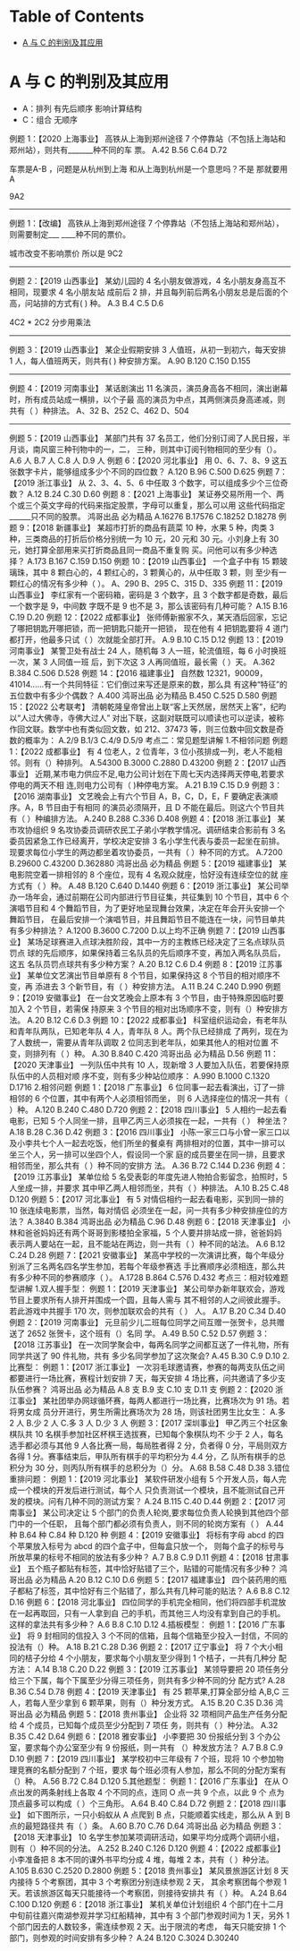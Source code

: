 # Table of Contents

* [A 与 C 的判别及其应用](#a-与-c-的判别及其应用)


# A 与 C 的判别及其应用



+ A：排列 有先后顺序 影响计算结构
+ C：组合  无顺序



例题 1：【2020 上海事业】
高铁从上海到郑州途径 7 个停靠站（不包括上海站和郑州站），则共有_______种不同的车
票。
A.42
B.56
C.64
D.72

车票是A-B ，问题是从杭州到上海 和从上海到杭州是一个意思吗？不是 那就要用A

9A2

-----



例题 1：【改编】
高铁从上海到郑州途径 7 个停靠站（不包括上海站和郑州站），则需要制定___
____种不同的票价。


城市改变不影响票价 所以是 9C2

-----



例题 2：【2019 山西事业】
某幼儿园的 4 名小朋友做游戏，4 名小朋友身高互不相同，现要求 4 名小朋友站
成前后 2 排，并且每列前后两名小朋友总是后面的个高，问站排的方式有( )
种。
A.3
B.4
C.5
D.6

4C2 * 2C2
分步用乘法

------

例题 3：【2019 山西事业】
某企业假期安排 3 人值班，从初一到初六，每天安排 1 人，每人值班两天，则共有( )
种安排方案。
A.90
B.120
C.150
D.155



-----



例题 4：【2019 河南事业】
某话剧演出 11 名演员，演员身高各不相同，演出谢幕时，所有成员站成一横排，以个子最
高的演员为中点，其两侧演员身高递减，则共有（ ）种排法。
A、32
B、252
C、462
D、504



-----




例题 5：【2019 山西事业】
某部门共有 37 名员工，他们分别订阅了人民日报，半月谈，南风窗三种刊物中的一，二，
三种，则其中订阅刊物相同的至少有（）。
A.6 人
B.7 人
C.8 人
D.9 人
例题 6：【2020 河北事业】
用 0、6、7、8、9 这五张数字卡片，能够组成多少个不同的四位数？
A.120
B.96
C.500
D.625
例题 7：【2019 浙江事业】
从 2、3、4、5、6 中任取 3 个数字，可以组成多少个三位奇数？
A.12
B.24
C.30
D.60
例题 8：【2021 上海事业】
某证券交易所用一个、两个或三个英文字母的代码来指定股票，字母可以重复，那么可以用
这些代码指定______只不同的股票。
鸿哥出品 必为精品
A.16276
B.17576
C.18252
D.18278
例题 9：【2018 新疆事业】
某超市打折的商品有蔬菜 10 种，水果 5 种，肉类 3 种，三类商品的打折后价格分别统一为
10 元，20 元和 30 元。小刘身上有 30 元，她打算全部用来买打折商品且同一商品不重复购
买。问他可以有多少种选择？
A.173
B.167
C.159
D.150
例题 10：【2019 山西事业】
一个盒子中有 15 颗玻璃珠，其中 8 颗白心的，4 颗红心的，3 颗黄心的，从中任取 3 颗，则
至少有一颗红心的情况有多少种（ ）。
A、290
B、295
C、315
D、335
例题 11：【2019 山西事业】
李红家有一个密码箱，密码是 3 个数字，且 3 个数字都是奇数，最后一个数字是 9，中间数
字既不是 9 也不是 3，那么该密码有几种可能？
A.15
B.16
C.19
D.20
例题 12：【2022 成都事业】
张师傅新搬家不久，某天酒后回家，忘记了哪把钥匙开哪把锁，而一把钥匙只能开一把锁，
现在他有 4 把钥匙要将 4 道门都打开，他最多只试（ ）次就能全部打开。
A.9
B.10
C.15
D.12
例题 13：【2019 河南事业】
某警卫处有战士 24 人，随机每 3 人一班，轮流值班，每 6 小时换班一次，某 3 人同值一班
后，到下次这 3 人再同值班，最长需（ ）天。
A.362
B.384
C.506
D.528
例题 14：【2016 福建事业】
自然数 12321，90009，41014......有一个共同特征：它们倒过来写还是原来的数，那么具
有这种“特征”的五位数中有多少个偶数？
A.400
鸿哥出品 必为精品
B.450
C.525
D.580
例题 15：【2022 公考联考】
清朝乾隆皇帝曾出上联“客上天然居，居然天上客”，纪昀以“人过大佛寺，寺佛大过人”
对出下联，这副对联既可以顺读也可以逆读，被称作回文联。数学中也有类似回文数，如
212、37473 等，则三位数中回文数是奇数的概率为：
A.2/9
B.1/3
C.4/9
D.5/9
考点二：常见题型讲解
1.不相邻问题
例题 1：【2022 成都事业】
有 4 位老人，2 位青年，3 位小孩排成一列，老人不能相邻。则有（）种排列。
A.54300
B.3000
C.2880
D.43200
例题 2：【2017 山西事业】
近期,某市电力供应不足,电力公司计划在下周七天内选择两天停电,若要求停电的两天不相
连,则电力公司有（ )种停电方案。
A.21
B.19
C.15
D.9
例题 3：【2016 湖南事业】
文艺晚会上有六个节目 A，B，C，D，E，F 要确定表演顺序。A，B 节目由于有相同
的演员必须隔开，且 D 不能在最后。则这六个节目共有（ ）种编排方法。
A.240
B.288
C.336
D.408
例题 4：【2018 浙江事业】
某市攻协组织 9 名攻协委员调研农民工子弟小学教学情况。调研结束合影前有 3
名委员因紧急工作已经离开，学校决定安排 3 名小学生代表与委员一起坐在前排。
现要求每位小学生的两边都坐着攻协委员，一共有（ ）种不同的方式。
A.7200
B.29600
C.43200
D.362880
鸿哥出品 必为精品
例题 5：【2019 福建事业】
某电影院空着一排相邻的 8 个座位，现有 4 名观众就座，恰好没有连续空位的就
座方式有（ ）种。
A.48
B.120
C.640
D.1440
例题 6：【2019 浙江事业】
某公司举办一场年会，通过前期在公司内部进行节目征集，共征集到 10 个节目，其中 6 个
演唱节目和 4 个舞蹈节目，为了更好地呈现舞台效果，决定在年会开头安排一个舞蹈节目，
在最后安排一个演唱节目，并且舞蹈节目不能连在一块，问节目单共有多少种排法？
A.1200
B.3600
C.7200
D.以上均不正确
例题 7：【2019 山西事业】
某场足球赛进入点球决胜阶段，其中一方的主教练已经决定了三名点球队员罚点
球的先后顺序，如果保持着三名队员的先后顺序不变，再加入两名队员后，这五
名队员罚点球共有多少种方案？
A.20
B.12
C.6
D.4
例题 8：【2019 江苏事业】
某单位文艺演出节目单原有 8 个节目，如果保持这 8 个节目的相对顺序不变，再
添进去 3 个新节目，有（ ）种安排方法。
A.11
B.24
C.240
D.990
例题 9：【2019 安徽事业】
在一台文艺晚会上原本有 3 个节目，由于特殊原因临时要加入 2 个节目，若需保
持原来 3 个节目的相对出场顺序不变，则有（）种安排方法。
A.20
B.12
C.6
D.3
例题 10：【2022 成都事业】
科室组织运动会，有老年队和青年队两队，已知老年队 4 人，青年队 8 人。两个队已经排成
了两列，现在为了人数统一，需要从青年队调取 2 位同志到老年队，如果其他人的相对位置
不变，则排列有（ ）种。
A.30
B.840
C.420
鸿哥出品 必为精品
D.56
例题 11：【2020 天津事业】
一列队伍中共有 10 人，现新增 3 人要加入队伍，若要保持原队伍中的人员相对顺
序不变，则有多少种站位顺序：
A.990
B.1000
C.1320
D.1716
2.相邻问题
例题 1：【2018 广东事业】
6 位同事一起去看演出，订了一排相邻的 6 个位置，其中有两个人必须相邻而坐，
则 6 人选择座位的情况一共有（ ）种。
A.120
B.240
C.480
D.720
例题 2：【2018 四川事业】
5 人相约一起去看电影，已知 5 个人同坐一排，且甲乙丙三人必须挨在一起，一共有（ ）
种坐法？
A.18
B.28
C.36
D.42
例题 3：【2016 四川事业】
小陈一家三口与小曾一家三口以及小李共七个人一起去吃饭，他们所坐的餐桌有
两排相对的位置，其中一排可以坐三个人，另一排可以坐四个人，假设同一个家
庭的成员要坐在同一排，且要求相邻而坐，那么共有（ ）种不同的安排方
法。
A.36
B.72
C.144
D.236
例题 4：【2019 江苏事业】
某单位给 5 名受表彰的年度先进人物拍合影留念，拍照时，5 人坐成一排，并要求
其中甲乙两人相邻而坐，共有（ ）种排法。
A.10
B.25
C.48
D.120
例题 5：【2017 河北事业】
有 5 对情侣相约一起去看电影，买到同一排的 10 张连续电影票，当然，每对情侣
必须坐在一起，问一共有多少种安排座位的方法？
A.3840
B.384
鸿哥出品 必为精品
C.96
D.48
例题 6：【2018 天津事业】
小林和爸爸妈妈还有两个哥哥到影楼拍全家福，5 个人要并排站成一排，爸爸妈妈
表示两人要站在一起，且不能站在两边，则一共有（ ）种不同的站法。
A.6
B.12
C.24
D.28
例题 7：【2021 安徽事业】
某高中学校的一次演讲比赛，每个年级分别派了三名两名四名学生参加，若每个年级参赛选
手比赛顺序必须相连，那么共有多少种不同的参赛顺序（ ）。
A.1728
B.864
C.576
D.432
考点三：相对较难题型讲解
1.双人握手型：
例题 1：【2019 天津事业】
某公司举办新年联欢会，游戏节目上要求所有人排开并围成一个圆，且每人需与
其不相邻的人之间彼此握手。若此游戏中共握手 170 次，则参加联欢会的共有（ ）
人。
A.17
B.20
C.34
D.40
例题 2：【2019 河南事业】
元旦前少儿二班每位同学之间互赠一张贺卡，总共赠送了 2652 张贺卡，这个班有（）名同
学。
A.49
B.50
C.52
D.57
例题 3：【2018 江苏事业】
在一次同学聚会中，每两名同学之间都互送了一件礼物，所有同学共送了 90 件礼物，共有
多少名同学参加了这次聚会?
A.45
B.30
C.9
D.10
2.比赛型：
例题 1：【2017 浙江事业】
一次羽毛球邀请赛，参赛的每两支队伍之间都要进行一场比赛，赛程计划安排 7
天，每天安排 4 场比赛，问共邀请了多少支队伍参赛？
鸿哥出品 必为精品
A.8 支
B.9 支
C.10 支
D.11 支
例题 2：【2020 浙江事业】
某社团举办网球循环赛，每两人都进行一场比赛，比赛场次为 91 场。若将男女成
员分开进行，男生所需比赛场次为 28 场，则该社团男生比女生：
A.多 2 人
B.少 2 人
C.多 3 人
D.少 3 人
例题 3：【2017 深圳事业】
甲乙丙三个社区象棋队共 10 名棋手参加社区杯棋王选拔赛，已知每个象棋队均不
少于 2 人，每名选手都必须与其他 9 人各比赛一局，每局胜者得 2 分，负者得 0
分，平局则双方各得 1 分。赛事结束后，甲队所有棋手的平均积分为 4.4 分，乙
队所有棋手的总积分为 30 分，则丙队所有棋手的总积分为（）分。
A.68
B.58
C.48
D.38
3.错位重排问题：
例题 1：【2019 河北事业】
某软件研发小组有 5 个开发人员，每人完成一个模块的开发后进行测试，每个人
只负责测试一个模块，且不能测试自己开发的模块。问有几种不同的测试方案？
A.24
B.115
C.40
D.44
例题 2：【2017 河南事业】
某公司决定让 5 个部门的负责人轮岗,要求每位负责人轮换到其他四个部门中的一个任职，
且每个部门都必须有负责人，则不同的轮岗方案有（ ）
A.44 种
B.64 种
C.84 种
D.120 种
例题 4：【2019 安徽事业】
将标有字母 abcd 的四个苹果放入标号为 abcd 的四个盒子中，但每盒只放一个，
则每个盒子的标号与所放苹果的标号不相同的放法有多少种？
A.7
B.8
C.9
D.11
例题 4：【2018 甘肃事业】
五个瓶子都贴有标签，其中恰好贴错了三个，贴错的可能情况有多少种？
鸿哥出品 必为精品
A.20
B.12
C.10
D.6
例题 5：【2017 福建事业】
四个装药用的瓶子都粘了标签，其中恰好有三个贴错了，那么共有几种可能的贴法？
A.6
B.8
C.12
D.16
例题 6：【2018 河北事业】
四位同学的手机完全相同，他们将四部手机混放在一起再取回，只有一人拿到自
己的手机，而其他三人均没有拿到自己的手机。这样的拿法共有多少种？
A.6
B.8
C.10
D.12
4.插板模型：
例题 1：【2016 广东事业】
将 9 封相同的信投入 3 个不同的信箱，且每个信箱至少投入一封信，不同的投法有（）种。
A.18
B.21
C.28
D.36
例题 2：【2017 辽宁事业】
将 7 个大小相同的桔子分给 4 个小朋友，要求每个小朋友至少得到 1 个桔子，一共有几种分
配方法：
A.14
B.18
C.20
D.22
例题 3：【2019 江苏事业】
某领导要把 20 项任务分给三个下属，每个下属至少分得三项任务，则共有多少种不同的分
配方式?
A.28
B.36
C.54
D.78
例题 4：【2019 天津事业】
有 25 颗苹果,打算全部分给 A,B,C 三人，若每人至少拿到 6 颗苹果，则有（）种分发方式。
A.15
B.20
C.35
D.36
鸿哥出品 必为精品
例题 5：【2018 贵州事业】
企业将 32 项相同产品生产任务分配给 4 个成员，已知每个成员至少分配到 7 项任
务，则共有（ ）种分法。
A.32
B.35
C.42
D.64
例题 6：【2018 雅安事业】
小李要把 30 份报纸分到 3 个办公室，要求每个办公室至少有 9 份报纸，则一共有
（）种发放方法？
A.7
B.8
C.9
D.10
例题 7：【2019 四川事业】
某学校初中三年级有 7 个班，现将 10 个参加物理竞赛的名额分配到 7 个班，要求
每个班必须有人参加，那么不同的分配方案有（）种。
A.56
B.72
C.84
D.120
5.其他题型：
例题 1：【2016 广东事业】
在从 O 点出发的两条射线上各取 4 个不同的点，连同 O 点一共 9 个点，以此 9 个
点为顶点最多可以构成（ ）个三角形。
A.64
B.40
C.84
D.72
例题 2：【2018 四川事业】
如下图所示，一只小蚂蚁从 A 点爬到 B 点，只能顺着实线走，那么从 A 到 B 点的最短路径共
有（ ）条。
A.60
B.70
C.76
D.64
鸿哥出品 必为精品
例题 3：【2018 天津事业】
10 名学生参加某项调研活动，如果平均分成两个调研小组，则有（）种不同的分法。
A.252
B.240
C.126
D.120
例题 4：【2022 成都事业】
小李准备把 8 本不同的课外书平均分成 4 堆，每堆 2 本，共有（ ）种分法。
A.105
B.630
C.2520
D.2800
例题 5：【2018 贵州事业】
某风景旅游区计划 8 天内接待 5 个考察团，其中 3 个考察团分别连续参观 2 天，
其余考察团每个参观 1 天。若该旅游区每天只能接待一个考察团，则接待安排共
有（ ）种。
A.24
B.64
C.100
D.120
例题 6：【2018 浙江事业】
某机关单位计划组织 4 个部门在十二月中旬前往嘉兴南湖参观并学习红船精神，其中有 3
个部门参观时间为 1 天，另外 1 个部门因去的人数较多，需连续参观 2 天。出于限流的考虑，
每天只能安排 1 个部门，则参观的时间安排有多少种？
A.24
B.120
C.3024
D.30240
